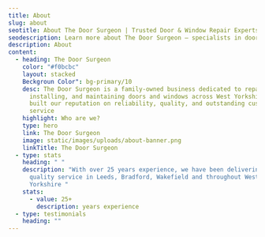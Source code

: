 ```yaml
---
title: About
slug: about
seotitle: About The Door Surgeon | Trusted Door & Window Repair Experts
seodescription: Learn more about The Door Surgeon – specialists in door and window repairs across Leeds, Bradford & West Yorkshire. Experienced, professional & dedicated to quality service.
description: About
content:
  - heading: The Door Surgeon
    color: "#f0bcbc"
    layout: stacked
    Beckgroun Color": bg-primary/10
    desc: The Door Surgeon is a family-owned business dedicated to repairing,
      installing, and maintaining doors and windows across West Yorkshire We’ve
      built our reputation on reliability, quality, and outstanding customer
      service
    highlight: Who are we?
    type: hero
    link: The Door Surgeon
    image: static/images/uploads/about-banner.png
    linkTitle: The Door Surgeon
  - type: stats
    heading: " "
    description: "With over 25 years experience, we have been delivering high
      quality service in Leeds, Bradford, Wakefield and throughout West
      Yorkshire "
    stats:
      - value: 25+
        description: years experience
  - type: testimonials
    heading: ""
---
```

